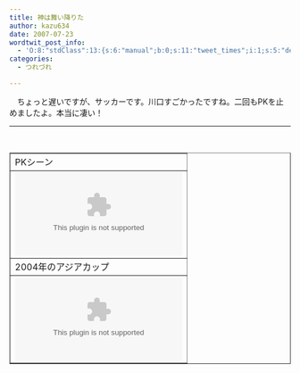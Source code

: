 ```yaml
---
title: 神は舞い降りた
author: kazu634
date: 2007-07-23
wordtwit_post_info:
  - 'O:8:"stdClass":13:{s:6:"manual";b:0;s:11:"tweet_times";i:1;s:5:"delay";i:0;s:7:"enabled";i:1;s:10:"separation";s:2:"60";s:7:"version";s:3:"3.7";s:14:"tweet_template";b:0;s:6:"status";i:2;s:6:"result";a:0:{}s:13:"tweet_counter";i:2;s:13:"tweet_log_ids";a:1:{i:0;i:3081;}s:9:"hash_tags";a:0:{}s:8:"accounts";a:1:{i:0;s:7:"kazu634";}}'
categories:
  - つれづれ

---
```

<div class="section">
<p>
    　ちょっと遅いですが、サッカーです。川口すごかったですね。二回もPKを止めましたよ。本当に凄い！
</p>
  
<hr />
  
<center>
<br /> 
    
<table cellspacing="0" cellpadding="2" border="1">
<tr valign="top">
<td>
          PKシーン
</td>
</tr>
      
<tr valign="top">
<td>
<object height=&#8221;350&#8243; width=&#8221;425&#8243;><param name=&#8221;movie&#8221; value=&#8221;http://www.youtube.com/v/vc9ZbrrdaW8&#8243;><param name=&#8221;wmode&#8221; value=&#8221;transparent&#8221;><embed src=&#8221;http://www.youtube.com/v/vc9ZbrrdaW8&#8243; type=&#8221;application/x-shockwave-flash&#8221; wmode=&#8221;transparent&#8221; height=&#8221;350&#8243; width=&#8221;425&#8243;></object>
</td>
</tr>
      
<tr valign="top">
<td>
          2004年のアジアカップ
</td>
</tr>
      
<tr valign="top">
<td>
<object height=&#8221;350&#8243; width=&#8221;425&#8243;><param name=&#8221;movie&#8221; value=&#8221;http://www.youtube.com/v/Cmo1GDfcCrA&#8221;><param name=&#8221;wmode&#8221; value=&#8221;transparent&#8221;><embed src=&#8221;http://www.youtube.com/v/Cmo1GDfcCrA&#8221; type=&#8221;application/x-shockwave-flash&#8221; wmode=&#8221;transparent&#8221; height=&#8221;350&#8243; width=&#8221;425&#8243;></object>
</td>
</tr>
</table>
    
<p>
</center> </div>
